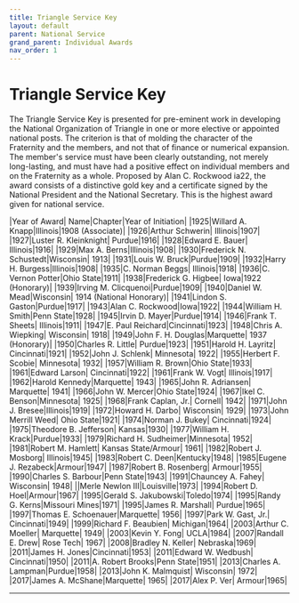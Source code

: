 ```yaml
---
title: Triangle Service Key
layout: default
parent: National Service
grand_parent: Individual Awards
nav_order: 1
---
```

# Triangle Service Key

The Triangle Service Key is presented for pre-eminent work in developing the National Organization of Triangle in one or more elective or appointed national posts. The criterion is that of molding the character of the Fraternity and the members, and not that of finance or numerical expansion. The member's service must have been clearly outstanding, not merely long-lasting, and must have had a positive effect on individual members and on the Fraternity as a whole. Proposed by Alan C. Rockwood ia22, the award consists of a distinctive gold key and a certificate signed by the National President and the National Secretary. This is the highest award given for national service.


|Year of Award| Name|Chapter|Year of Initiation|
|1925|Willard A. Knapp|Illinois|1908 (Associate)|
|1926|Arthur Schwerin| Illinois|1907|
|1927|Luster R. Kleinknight| Purdue|1916|
|1928|Edward E. Bauer| Illinois|1916|
|1929|Max A. Berns|Illinois|1908|
|1930|Frederick N. Schustedt|Wisconsin| 1913|
|1931|Louis W. Bruck|Purdue|1909|
|1932|Harry H. Burgess|Illinois|1908|
|1935|C. Norman Beggs| Illinois|1918|
|1936|C. Vernon Potter|Ohio State|1911|
|1938|Frederick G. Higbee| Iowa|1922 (Honorary)|
|1939|Irving M. Clicquenoi|Purdue|1909|
|1940|Daniel W. Mead|Wisconsin| 1914 (National Honorary)|
|1941|Lindon S. Gaston|Purdue|1917|
|1943|Alan C. Rockwood|Iowa|1922|
|1944|William H. Smith|Penn State|1928|
|1945|Irvin D. Mayer|Purdue|1914|
|1946|Frank T. Sheets| Illinois|1911|
|1947|E. Paul Reichard|Cincinnati|1923|
|1948|Chris A. Wiepking| Wisconsin| 1918|
|1949|John F. H. Douglas|Marquette| 1937 (Honorary)|
|1950|Charles R. Little| Purdue|1923|
|1951|Harold H. Layritz| Cincinnati|1921|
|1952|John J. Schlenk| Minnesota| 1922|
|1955|Herbert F. Scobie| Minnesota| 1932|
|1957|William R. Brown|Ohio State|1933|
|1961|Edward Larson| Cincinnati|1922|
|1961|Frank W. Vogt| Illinois|1917|
|1962|Harold Kennedy|Marquette| 1943|
|1965|John R. Adriansen| Marquette| 1941|
|1966|John W. Mercer|Ohio State|1924|
|1967|Ikel C. Benson|Minnesota| 1925|
|1968|Frank Caplan, Jr.| Cornell| 1942|
|1971|John J. Bresee|Illinois|1919|
|1972|Howard H. Darbo| Wisconsin| 1929|
|1973|John Merrill Weed| Ohio State|1921|
|1974|Norman J. Bukey| Cincinnati|1924|
|1975|Theodore B. Jefferson| Kansas|1930|
|1977|William H. Krack|Purdue|1933|
|1979|Richard H. Sudheimer|Minnesota| 1952|
|1981|Robert M. Hamlett| Kansas State/Armour| 1961|
|1982|Robert J. Mosborg| Illinois|1945|
|1983|Robert C. Deen|Kentucky|1948|
|1985|Eugene J. Rezabeck|Armour|1947|
|1987|Robert B. Rosenberg| Armour|1955|
|1990|Charles S. Barbour|Penn State|1943|
|1991|Chauncey A. Fahey| Wisconsin| 1948|
||Merle Newlon III|Louisville|1973|
|1994|Robert D. Hoel|Armour|1967|
|1995|Gerald S. Jakubowski|Toledo|1974|
|1995|Randy G. Kerns|Missouri Mines|1971|
|1995|James R. Marshall| Purdue|1965|
|1997|Thomas E. Schoenauer|Marquette| 1956|
|1997|Park W. Gast, Jr.| Cincinnati|1949|
|1999|Richard F. Beaubien| Michigan|1964|
|2003|Arthur C. Moeller| Marquette| 1949|
|2003|Kevin Y. Fong| UCLA|1984|
|2007|Randall E. Drew| Rose Tech| 1967|
|2008|Bradley N. Keller| Nebraska|1969|
|2011|James H. Jones|Cincinnati|1953|
|2011|Edward W. Wedbush| Cincinnati|1950|
|2011|A. Robert Brooks|Penn State|1951|
|2013|Charles A. Lampman|Purdue|1958|
|2013|John K. Malmquist| Wisconsin| 1972|
|2017|James A. McShane|Marquette| 1965|
|2017|Alex P. Ver| Armour|1965|

----